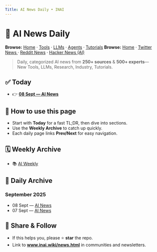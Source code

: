 ```yaml
---
Title: AI News Daily • INAI
---
```


# 📰 AI News Daily

**Browse:** [Home](index.md) · [Tools](tools.md) · [LLMs](llms.md) · [Agents](agents.md) · [Tutorials](tutorials.md)
**Browse:** [Home](index.md) · [Twitter News ](twitter-news.md) · [Reddit News](reddit-news.md) · [Hacker News (AI)](hacker-news.md)

> Daily, categorized AI news from **250+ sources** & **500+ experts**— New Tools, LLMs, Research, Industry, Tutorials.

## ✅ Today
- 👉 **[08 Sept — AI News](news/2025/2025-09-08.md)**

## 🔎 How to use this page
- Start with **Today** for a fast TL;DR, then dive into sections.
- Use the **Weekly Archive** to catch up quickly.
- Each daily page links **Prev/Next** for easy navigation.

## 🗓️ Weekly Archive
- 📚 [AI Weekly](weekly.md)

## 📅 Daily Archive
### September 2025
- 08 Sept — [AI News](news/2025/2025-09-08.md)
- 07 Sept — [AI News](news/2025/2025-09-07.md)


## 📣 Share & Follow
- If this helps you, please ⭐ **star** the repo.
- Link to **www.inai.wiki/news.html** in communities and newsletters.
